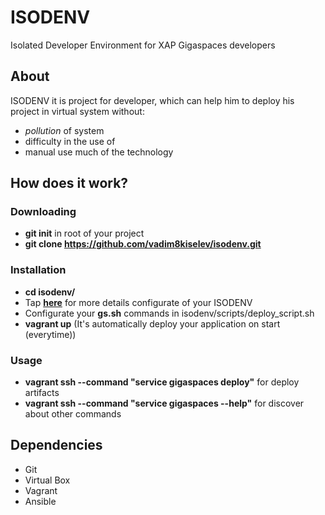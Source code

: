 ISODENV
=======
Isolated Developer Environment for XAP Gigaspaces developers

## About
ISODENV it is project for developer, which can help him to deploy his project in virtual system without:
- *pollution* of system
- difficulty in the use of
- manual use much of the technology

## How does it work?
### Downloading
- **git init** in root of your project
- **git clone https://github.com/vadim8kiselev/isodenv.git**

### Installation
- **cd isodenv/**
- Tap **[here](https://github.com/vadim8kiselev/isodenv/blob/dev/MANUAL.md)** for more details configurate of your ISODENV
- Configurate your **gs.sh** commands in isodenv/scripts/deploy_script.sh
- **vagrant up** (It's automatically deploy your application on start (everytime))

### Usage
- **vagrant ssh --command "service gigaspaces deploy"** for deploy artifacts
- **vagrant ssh --command "service gigaspaces --help"** for discover about other commands

## Dependencies
- Git
- Virtual Box
- Vagrant
- Ansible
